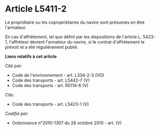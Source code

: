 # Article L5411-2

Le propriétaire ou les copropriétaires du navire sont présumés en être l'armateur. 

En cas d'affrètement, tel que défini par les dispositions de l'article L. 5423-1, l'affréteur devient l'armateur du navire,
si le contrat d'affrètement le prévoit et a été régulièrement publié.

**Liens relatifs à cet article**

_Cité par_:

  - Code de l'environnement - art. L334-2-3 (VD)
  - Code des transports - art. L5442-7 (V)
  - Code des transports - art. R5114-6 (V)

_Cite_:

  - Code des transports - art. L5423-1 (V)

_Codifié par_:

  - Ordonnance n°2010-1307 du 28 octobre 2010 - art. (V)
